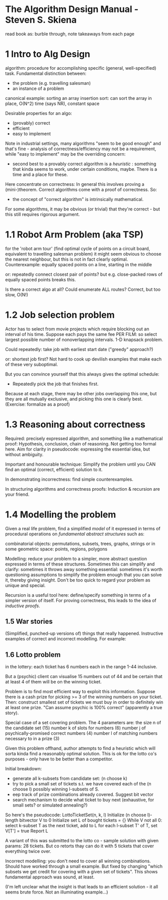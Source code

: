# The Algorithm Design Manual - Steven S. Skiena

read book as: burble through, note takeaways from each page

# 1 Intro to Alg Design

algorithm: procedure for accomplishing specific (general, well-specified) task.
Fundamental distinction between:
- the problem (e.g. travelling salesman)
- an instance of a problem

canonical example: sorting an array
insertion sort: can sort the array in place, O(N^2) time (says NR), constant space 

Desirable properties for an algo: 
- (provably) correct
- efficient
- easy to implement

Note in industrial settings, many algorithms "seem to be good enough" and that's fine -
analysis of correctness/efficiency may not be a requirement, while "easy to implement"
may be the overriding concern:

- second best to a provably correct algorithm is a *heuristic* : something that kinda
seems to work, under certain conditions, maybe. There is a time and a place for these.

Here concentrate on correctness: In general this involves proving a (mini-)theorem.
Correct algorithms come with a proof of correctness. So:

- the concept of "correct algorithm" is intrinsically mathematical.

For some algorithms, it may be obvious (or trivial) that they're correct -
but this still requires rigorous argument.

# 1.1 Robot Arm Problem (aka TSP)

for the 'robot arm tour' (find optimal cycle of points on a circuit board,
equivalent to travelling salesman problem) it might seem obvious to
choose the nearest neighbour, but this is not in fact clearly optimal.
Counterexample: equally spaced points on a line, starting in the middle

or: repeatedly connect closest pair of points?
but e.g. close-packed rows of equally spaced points breaks this.

Is there a correct algo at all? Could enumerate ALL routes? Correct, but too slow, O(N!)

# 1.2 Job selection problem
 
Actor has to select from movie projects which require blocking out
an interval of his time. Suppose each pays the same fee PER FILM: so
select largest possible number of nonoverlapping intervals. 1-D knapsack problem.

Could repeatedly: take job with earliest start date ("greedy" approach?) 

or: shortest job first? Not hard to cook up devilish examples that make each of
these very suboptimal.

But you can convince yourself that this always gives the optimal schedule:

- Repeatedly pick the job that finishes first.

Because at each stage, there may be other jobs overlapping this one, but
they are all mutually exclusive, and picking this one is clearly best.
(Exercise: formalize as a proof)

# 1.3 Reasoning about correctness

Required: precisely expressed algorithm, and something like a mathematical proof:
Hypothesis, conclusion, chain of reasoning.
Not getting too formal here. Aim for clarity in pseudocode: expressing the essential
idea, but without ambiguity.

Important and honourable technique: Simplify the problem until you CAN find an
optimal (correct, efficient) solution to it.

In demonstrating incorrectness: find simple counterexamples.

In structuring algorithms and correctness proofs: Induction & recursion are your friend.

# 1.4 Modelling the problem

Given a real life problem, find a simplified *model* of it expressed in terms of
procedural operations on *fundamental abstract structures* such as:

combinatorial objects: permutations, subsets, trees, graphs, strings
or in some geometric space: points, regions, polygons 

Modelling: reduce your problem to a simpler, more abstract question expressed in
terms of these structures. Sometimes this can simplify and clarify: sometimes it
throws away something essential: sometimes it's worth questioning assumptions to 
simplify the problem enough that you can solve it, thereby giving insight.
Don't be too quick to regard your problem as unique and special.

Recursion is a useful tool here: define/specify something in terms of a simpler
version of itself. For proving correctness, this leads to the idea of *inductive proofs*.

## 1.5 War stories

(Simplified, punched-up versions of) things that really happened.
Instructive examples of correct and incorrect modelling. For example:

## 1.6 Lotto problem

in the lottery: each ticket has 6 numbers each in the range 1-44 inclusive.

But a (psychic) client can visualise 15 numbers out of 44 and be certain that
at least 4 of them will be on the winning ticket.

Problem is to find most efficient way to exploit this information.
Suppose there is a cash prize for picking >= 3 of the winning numbers on your ticket.
Then: construct smallest set of tickets we must buy in order to definitely win
at least one prize. "Can assume psychic is 100% correct" (apparently a true story).

Special case of a set covering problem. The 4 parameters are:
the size n of the candidate set (15)
number k of slots for numbers (6)
number j of psychically-promised correct numbers (4)
number l of matching numbers necessary to in a prize (3)

Given this problem offhand, author attempts to find a heuristic which will sorta
kinda find a reasonably optimal solution. 
This is ok for the lotto co's purposes - only have to be better than a competitor.

Initial breakdown:
- generate all k-subsets from candidate set: (n choose k)
- try to pick a small set of tickets s.t. we have covered each of the (n choose l)
possibly winning l-subsets of S.
- eep track of prize combinations already covered. Suggest bit vector
- search mechanism to decide what ticket to buy next
(exhaustive, for small sets? or simulated annealing?)

So here's the pseudocode:
LottoTicketSet(n, k, l)
    Initialize (n choose l)-length bitvector V to 0
    Initialize set L of bought tickets = {}
    While V not all 0:
        select k-subset T as the next ticket, add to L
        for each l-subset T' of T, set V[T'] = true
    Report L

A variant of this was submitted to the lotto co - 
sample solution with given params: 28 tickets.
But co retorts thay can do it with 5 tickets that cover everything twice over.

Incorrect modelling: you don't need to cover all winning combinations.
Should have worked through a small example.
But fixed by changing "which subsets we get credit for covering with a given set
of tickets". This shows fundamental approach was sound, at least.

(I'm left unclear what the insight is that leads to an efficient solution - it all
seems brute force. Not an illuminating example...)




